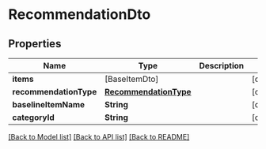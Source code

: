 # RecommendationDto

## Properties
Name | Type | Description | Notes
------------ | ------------- | ------------- | -------------
**items** | [BaseItemDto] |  | [optional] 
**recommendationType** | [**RecommendationType**](RecommendationType.md) |  | [optional] 
**baselineItemName** | **String** |  | [optional] 
**categoryId** | **String** |  | [optional] 

[[Back to Model list]](../README.md#documentation-for-models) [[Back to API list]](../README.md#documentation-for-api-endpoints) [[Back to README]](../README.md)


